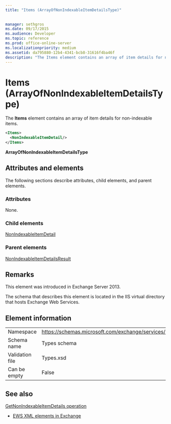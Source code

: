 ```yaml
---
title: "Items (ArrayOfNonIndexableItemDetailsType)"
 
 
manager: sethgros
ms.date: 09/17/2015
ms.audience: Developer
ms.topic: reference
ms.prod: office-online-server
ms.localizationpriority: medium
ms.assetid: da795880-12b4-4341-bcb8-31616f4ba46f
description: "The Items element contains an array of item details for non-indexable items."
---
```


# Items (ArrayOfNonIndexableItemDetailsType)

The **Items** element contains an array of item details for non-indexable items. 
  
```XML
<Items>
  <NonIndexableItemDetail/>
</Items>
```

 **ArrayOfNonIndexableItemDetailsType**
## Attributes and elements

The following sections describe attributes, child elements, and parent elements.
  
### Attributes

None.
  
### Child elements

[NonIndexableItemDetail](nonindexableitemdetail.md)
  
### Parent elements

[NonIndexableItemDetailsResult](nonindexableitemdetailsresult.md)
  
## Remarks

This element was introduced in Exchange Server 2013.
  
The schema that describes this element is located in the IIS virtual directory that hosts Exchange Web Services.
  
## Element information

|||
|:-----|:-----|
|Namespace  <br/> |https://schemas.microsoft.com/exchange/services/2006/types  <br/> |
|Schema name  <br/> |Types schema  <br/> |
|Validation file  <br/> |Types.xsd  <br/> |
|Can be empty  <br/> |False  <br/> |
   
## See also



[GetNonIndexableItemDetails operation](getnonindexableitemdetails-operation.md)


- [EWS XML elements in Exchange](ews-xml-elements-in-exchange.md)

